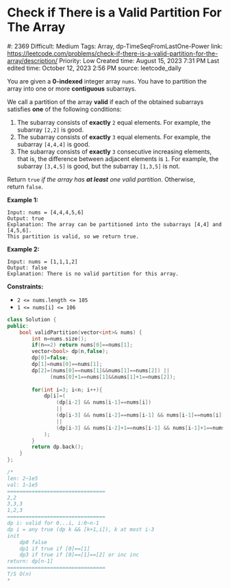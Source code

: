 # Check if There is a Valid Partition For The Array

#: 2369
Difficult: Medium
Tags: Array, dp-TimeSeqFromLastOne-Power
link: https://leetcode.com/problems/check-if-there-is-a-valid-partition-for-the-array/description/
Priority: Low
Created time: August 15, 2023 7:31 PM
Last edited time: October 12, 2023 2:56 PM
source: leetcode_daily

You are given a **0-indexed** integer array `nums`. You have to partition the array into one or more **contiguous** subarrays.

We call a partition of the array **valid** if each of the obtained subarrays satisfies **one** of the following conditions:

1. The subarray consists of **exactly** `2` equal elements. For example, the subarray `[2,2]` is good.
2. The subarray consists of **exactly** `3` equal elements. For example, the subarray `[4,4,4]` is good.
3. The subarray consists of **exactly** `3` consecutive increasing elements, that is, the difference between adjacent elements is `1`. For example, the subarray `[3,4,5]` is good, but the subarray `[1,3,5]` is not.

Return `true` *if the array has **at least** one valid partition*. Otherwise, return `false`.

**Example 1:**

```
Input: nums = [4,4,4,5,6]
Output: true
Explanation: The array can be partitioned into the subarrays [4,4] and [4,5,6].
This partition is valid, so we return true.

```

**Example 2:**

```
Input: nums = [1,1,1,2]
Output: false
Explanation: There is no valid partition for this array.

```

**Constraints:**

- `2 <= nums.length <= 105`
- `1 <= nums[i] <= 106`

```cpp
class Solution {
public:
    bool validPartition(vector<int>& nums) {
        int n=nums.size();
        if(n==2) return nums[0]==nums[1];
        vector<bool> dp(n,false);
        dp[0]=false;
        dp[1]=nums[0]==nums[1];
        dp[2]=(nums[0]==nums[1]&&nums[1]==nums[2]) || 
              (nums[0]+1==nums[1]&&nums[1]+1==nums[2]);
            
        for(int i=3; i<n; i++){
            dp[i]=(
                (dp[i-2] && nums[i-1]==nums[i])
                ||
                (dp[i-3] && nums[i-2]==nums[i-1] && nums[i-1]==nums[i])
                ||
                (dp[i-3] && nums[i-2]+1==nums[i-1] && nums[i-1]+1==nums[i])
            );
        }
        return dp.back();
    }
};

/*
len: 2~1e5
val: 1~1e5
================================
2,2
3,3,3
1,2,3
================================
dp i: valid for 0...i, i:0~n-1
dp i = any true (dp k && [k+1,i]), k at most i-3
init
    dp0 false
    dp1 if true if [0]==[1]
    dp3 if true if [0]==[1]==[2] or inc inc
return: dp[n-1]
================================
T/S O(n)
*
```